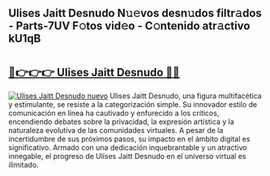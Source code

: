 ## Ulises Jaitt Desnudo N𝚞𝚎vos desn𝚞dos filtr𝚊dos - Parts-7UV F𝚘tos vid𝚎o - C𝚘ntenido atr𝚊ctivo kU1qB

# <h2><a href="http://mb8swz.tromn.icu/?c=Ulises+Jaitt+Desnudo">🔗👉👉👉 Ulises Jaitt Desnudo 🔗🔗</a></h2>

[![Ulises Jaitt Desnudo nuevo](https://i.imgur.com/pEAQMta.gif)](http://mb8swz.tromn.icu/?c=Ulises+Jaitt+Desnudo)
Ulises Jaitt Desnudo, una figura multifacética y estimulante, se resiste a la categorización simple. Su innovador estilo de comunicación en línea ha cautivado y enfurecido a los críticos, encendiendo debates sobre la privacidad, la expresión artística y la naturaleza evolutiva de las comunidades virtuales. A pesar de la incertidumbre de sus próximos pasos, su impacto en el ámbito digital es significativo. Armado con una dedicación inquebrantable y un atractivo innegable, el progreso de Ulises Jaitt Desnudo en el universo virtual es ilimitado.
